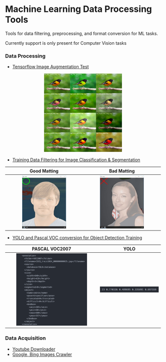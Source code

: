 # Machine Learning Data Processing Tools

Tools for data filtering, preprocessing, and format conversion for ML tasks.

Currently support is only present for Computer Vision tasks

### Data Processing

-   [Tensorflow Image Augmentation Test](tf_image_augmentation_test)

<center>
<img src="tf_image_augmentation_test/combined_aug_grid.jpg" width="50%" />
</center>

-   [Training Data Filtering for Image Classification & Segmentation](training_data_cls_seg_filter)

|                                          <center>Good Matting</center>                                          |                                          <center>Bad Matting</center>                                          |
| :-------------------------------------------------------------------------------------------------------------: | :------------------------------------------------------------------------------------------------------------: |
| <img src="training_data_cls_seg_filter/seg_training_data_filtering/screenshots/good_matting.jpg" width="60%" /> | <img src="training_data_cls_seg_filter/seg_training_data_filtering/screenshots/bad_matting.jpg" width="60%" /> |

-   [YOLO and Pascal VOC conversion for Object Detection Training](annotation_format_conv)

|                         <center>PASCAL VOC2007</center>                         |                         <center>YOLO</center>                         |
| :-----------------------------------------------------------------------------: | :-------------------------------------------------------------------: |
| <img src="annotation_format_conv/readme_imgs/pascal_voc2007.png" width="80%" /> | <img src="annotation_format_conv/readme_imgs/yolo.png" width="100%" /> |

### Data Acquisition

-   [Youtube Downloader](youtube_downloader)
-   [Google, Bing Images Crawler](https://pypi.org/project/icrawler)
